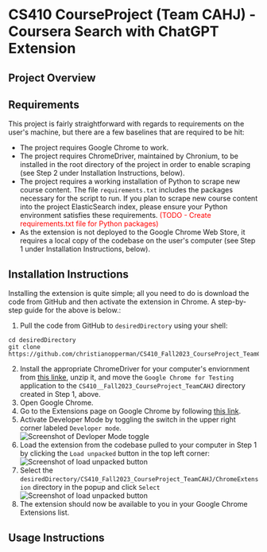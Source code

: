 # CS410 CourseProject (Team CAHJ) - Coursera Search with ChatGPT Extension

## Project Overview



## Requirements
This project is fairly straightforward with regards to requirements on the user's machine, but there are a few baselines that are required to be hit:
- The project requires Google Chrome to work.
- The project requires ChromeDriver, maintained by Chronium, to be installed in the root directory of the project in order to enable scraping (see Step 2 under Installation Instructions, below).
- The project requires a working installation of Python to scrape new course content. The file `requirements.txt` includes the packages necessary for the script to run. If you plan to scrape new course content into the project ElasticSearch index, please ensure your Python environment satisfies these requirements. <span style="color:red">(TODO - Create requirements.txt file for Python packages)</span>
- As the extension is not deployed to the Google Chrome Web Store, it requires a local copy of the codebase on the user's computer (see Step 1 under Installation Instructions, below).


## Installation Instructions
Installing the extension is quite simple; all you need to do is download the code from GitHub and then activate the extension in Chrome.
A step-by-step guide for the above is below.:

1. Pull the code from GitHub to `desiredDirectory` using your shell:
 ```
 cd desiredDirectory
 git clone https://github.com/christianopperman/CS410_Fall2023_CourseProject_TeamCAHJ.git
 ```

2. Install the appropriate ChromeDriver for your computer's enviornment from [this linke](https://googlechromelabs.github.io/chrome-for-testing/#stable), unzip it, and move the `Google Chrome for Testing` application to the `CS410__Fall2023_CourseProject_TeamCAHJ` directory created in Step 1, above.
3. Open Google Chrome.
4. Go to the Extensions page on Google Chrome by following [this link](chrome://extensions).
5. Activate Developer Mode by toggling the switch in the upper right corner labeled `Developer mode`. <br>
![Screenshot of Devloper Mode toggle](/project/CS410_Fall2023_CourseProject_TeamCAHJ/Documentation/README_images/Chrome%20Developer%20Mode.png)
6. Load the extension from the codebase pulled to your computer in Step 1 by clicking the `Load unpacked` button in the top left corner: <br>
![Screenshot of load unpacked button](/project/CS410_Fall2023_CourseProject_TeamCAHJ/Documentation/README_images/Chrome%20Load%20Unpacked.png)
7. Select the `desiredDirectory/CS410_Fall2023_CourseProject_TeamCAHJ/ChromeExtension` directory in the popup and click `Select` <br>
![Screenshot of load unpacked button](/project/CS410_Fall2023_CourseProject_TeamCAHJ/Documentation/README_images/Chrome%20Extension%20Directory.png)
8. The extension should now be available to you in your Google Chrome Extensions list.

## Usage Instructions
